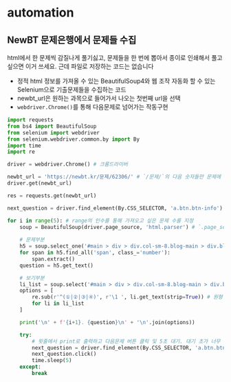 # automation
## NewBT 문제은행에서 문제들 수집
html에서 한 문제씩 감질나게 풀기싫고, 문제들을 한 번에 뽑아서 종이로 인쇄해서 풀고싶으면 이거 쓰세요. 근데 파일로 저장하는 코드는 없습니다
- 정적 html 정보를 가져올 수 있는 BeautifulSoup4와 웹 조작 자동화 할 수 있는 Selenium으로 기출문제들을 수집하는 코드
- newbt_url은 원하는 과목으로 들어가서 나오는 첫번째 url을 선택
- `webdriver.Chrome()`를 통해 다음문제로 넘어가는 작동구현

```python
import requests
from bs4 import BeautifulSoup
from selenium import webdriver
from selenium.webdriver.common.by import By
import time
import re

driver = webdriver.Chrome() # 크롬드라이버

newbt_url = 'https://newbt.kr/문제/62306/' # `/문제/`의 다음 숫자들만 문제에 따라 바뀌는 url 구조
driver.get(newbt_url)

res = requests.get(newbt_url)

next_question = driver.find_element(By.CSS_SELECTOR, 'a.btn.btn-info') # a태그의 btn btn-info가 다음문제로 넘어가는 버튼의 클래스로 지정되어 있었다

for i in range(5): # range의 인수를 통해 가져오고 싶은 문제 수를 지정
    soup = BeautifulSoup(driver.page_source, 'html.parser') # `.page_source`는 현재 브라우저에 로드된 웹 페이지의 HTML 소스 코드 전체를 문자열로 가져옴
    
    # 문제부분
    h5 = soup.select_one('#main > div > div.col-sm-8.blog-main > div.blog-post.question > h5')
    for span in h5.find_all('span', class_='number'):
        span.extract()
    question = h5.get_text()

    # 보기부분
    li_list = soup.select('#main > div > div.col-sm-8.blog-main > div.blog-post.question > ul > li')
    options = [
        re.sub(r'^(①|②|③|④)', r'\1 ', li.get_text(strip=True)) # 원형 숫자 ①, ②, ③, ④ 중 하나를 찾고 이를 그룹화. 첫 번째 그룹(원형 숫자)을 참조. 그 다음에 나오는 보기의 본문 사이에 띄어쓰기 한 칸.
        for li in li_list
    ]

    print('\n' + f'{i+1}. {question}\n' + '\n'.join(options))

    try:
        # 윗줄에서 print로 출력하고 다음문제 버튼 클릭 및 5초 대기. 대기 초가 너무 빠르면 다음페이지 넘어가기전에 문제를 먼저 수집해버림
        next_question = driver.find_element(By.CSS_SELECTOR, 'a.btn.btn-info')
        next_question.click()
        time.sleep(5)
    except:
        break
```
